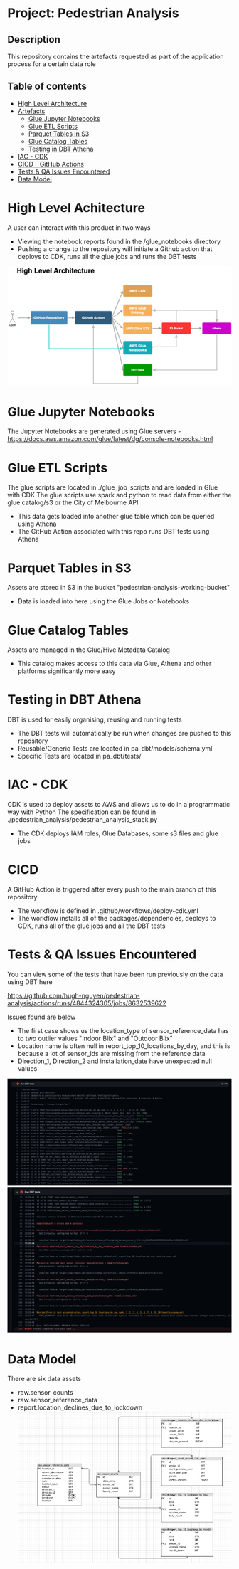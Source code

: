 Project: Pedestrian Analysis
=========

## Description
This repository contains the artefacts requested as part of the application process for a certain data role

## Table of contents
<!--ts-->
   * [High Level Architecture](#high-level-architecture)
   * [Artefacts](#artefacts)
      * [Glue Jupyter Notebooks](#glue-jupyter-notebooks)
      * [Glue ETL Scripts](#glue-etl-scripts)
      * [Parquet Tables in S3](#parquet-tables-in-s3)
      * [Glue Catalog Tables](#glue-catalog-tables)
      * [Testing in DBT Athena](#testing-in-dbt-athena)
   * [IAC - CDK](#iac---cdk)
   * [CICD - GitHub Actions](#cicd---github-actions)
   * [Tests & QA Issues Encountered](#tests--qa-issues-encountered)
   * [Data Model](#data-model)
<!--te-->

High Level Achitecture
============
A user can interact with this product in two ways
- Viewing the notebook reports found in the /glue_notebooks directory
- Pushing a change to the repository will initiate a Github action that deploys to CDK, runs all the glue jobs and runs the DBT tests

![alt text](/images/pa-hl-architecture.png)

Glue Jupyter Notebooks
============
The Jupyter Notebooks are generated using Glue servers - https://docs.aws.amazon.com/glue/latest/dg/console-notebooks.html


Glue ETL Scripts
============

The glue scripts are located in ./glue_job_scripts and are loaded in Glue with CDK
The glue scripts use spark and python to read data from either the glue catalog/s3 or the City of Melbourne API
- This data gets loaded into another glue table which can be queried using Athena
- The GitHub Action associated with this repo runs DBT tests using Athena

Parquet Tables in S3
============
Assets are stored in S3 in the bucket "pedestrian-analysis-working-bucket"
- Data is loaded into here using the Glue Jobs or Notebooks

Glue Catalog Tables
============
Assets are managed in the Glue/Hive Metadata Catalog
- This catalog makes access to this data via Glue, Athena and other platforms significantly more easy

Testing in DBT Athena
============
DBT is used for easily organising, reusing and running tests
- The DBT tests will automatically be run when changes are pushed to this repository
- Reusable/Generic Tests are located in pa_dbt/models/schema.yml
- Specific Tests are located in pa_dbt/tests/


IAC - CDK
============
CDK is used to deploy assets to AWS and allows us to do in a programmatic way with Python
The specification can be found in ./pedestrian_analysis/pedestrian_analysis_stack.py
- The CDK deploys IAM roles, Glue Databases, some s3 files and glue jobs

CICD
============
A GitHub Action is triggered after every push to the main branch of this repository
- The workflow is defined in .github/workflows/deploy-cdk.yml
- The workflow installs all of the packages/dependencies, deploys to CDK, runs all of the glue jobs and all the DBT tests

Tests & QA Issues Encountered
============
You can view some of the tests that have been run previously on the data using DBT here

https://github.com/hugh-nguyen/pedestrian-analysis/actions/runs/4844324305/jobs/8632539622

Issues found are below

- The first case shows us the location_type of sensor_reference_data has to two outlier values "Indoor Blix" and "Outdoor Blix"
- Location name is often null in report_top_10_locations_by_day, and this is because a lot of 
sensor_ids are missing from the reference data
- Direction_1, Direction_2 and installation_date have unexpected null values

![alt text](/images/pa-dbt-1.png)
![alt text](/images/pa-dbt-2.png)

Data Model
============
There are six data assets
- raw.sensor_counts
- raw.sensor_reference_data
- report.location_declines_due_to_lockdown
![alt text](/images/pa-data-model.png)